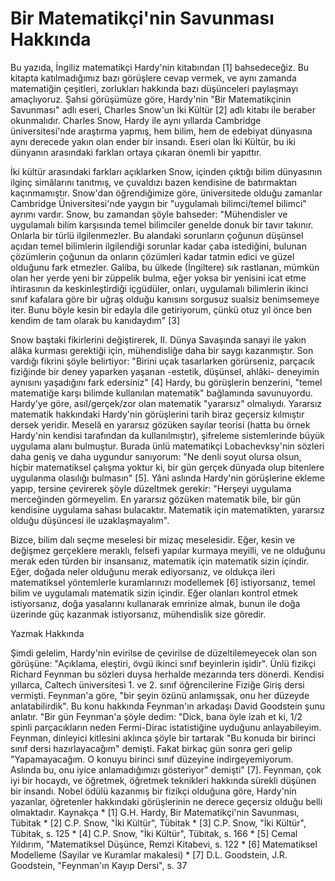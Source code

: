# Bir Matematikçi'nin Savunması Hakkında

Bu yazıda, İngiliz matematikçi Hardy'nin kitabından [1]
bahsedeceğiz. Bu kitapta katılmadığımız bazı görüşlere cevap vermek,
ve aynı zamanda matematiğin çeşitleri, zorlukları hakkında bazı
düşünceleri paylaşmayı amaçlıyoruz.  Şahsi görüşümüze göre, Hardy'nin
"Bir Matematikçinin Savunması" adlı eseri, Charles Snow'un İki Kültür
[2] adlı kitabı ile beraber okunmalıdır. Charles Snow, Hardy ile aynı
yıllarda Cambridge üniversitesi'nde araştırma yapmış, hem bilim, hem
de edebiyat dünyasına aynı derecede yakın olan ender bir
insandı. Eseri olan İki Kültür, bu iki dünyanın arasındaki farkları
ortaya çıkaran önemli bir yapıttır.

İki kültür arasındaki farkları açıklarken Snow, içinden çıktığı bilim
dünyasının ilginç simâlarını tanıtmış, ve çuvaldızı bazen kendisine de
batırmaktan kaçınmamıştır.  Snow'dan öğrendiğimize göre, üniversitede
olduğu zamanlar Cambridge Üniversitesi'nde yaygın bir "uygulamalı
bilimci/temel bilimci" ayrımı vardır. Snow, bu zamandan şöyle
bahseder: "Mühendisler ve uygulamalı bilim karşısında temel bilimciler
genelde donuk bir tavır takınır. Onlarla bir türlü ilgilenmezler. Bu
alandaki sorunların çoğunun düşünsel açıdan temel bilimlerin
ilgilendiği sorunlar kadar çaba istediğini, bulunan çözümlerin çoğunun
da onların çözümleri kadar tatmin edici ve güzel olduğunu fark
etmezler. Galiba, bu ülkede (İngiltere) sık rastlanan, mümkün olan her
yerde yeni bir züppelik bulma, eğer yoksa bir yenisini icat etme
ihtirasının da keskinleştirdiği içgüdüler, onları, uygulamalı
bilimlerin ikinci sınıf kafalara göre bir uğraş olduğu kanısını
sorgusuz sualsiz benimsemeye iter. Bunu böyle kesin bir edayla dile
getiriyorum, çünkü otuz yıl önce ben kendim de tam olarak bu
kanıdaydım" [3]

Snow baştaki fikirlerini değiştirerek, II. Dünya Savaşında sanayi ile
yakın alâka kurması gerektiği için, mühendisliğe daha bir saygı
kazanmıştır. Son vardığı fikrini şöyle belirtiyor: "Birini uçak
tasarlarken görürseniz, parçacık fiziğinde bir deney yaparken yaşanan
-estetik, düşünsel, ahlâki- deneyimin aynısını yaşadığını fark
edersiniz" [4] Hardy, bu görüşlerin benzerini, "temel matematiğe karşı
bilimde kullanılan matematik" bağlamında savunuyordu. Hardy'ye göre,
asıl/gerçek/zor olan matematik "yararsız" olmalıydı.  Yararsız
matematik hakkındaki Hardy'nin görüşlerini tarih biraz geçersiz
kılmıştır dersek yeridir. Meselâ en yararsız gözüken sayılar teorisi
(hatta bu örnek Hardy'nin kendisi tarafından da kullanılmıştır),
şifreleme sistemlerinde büyük uygulama alanı bulmuştur. Burada ünlü
matematikçi Lobachevksy'nin sözleri daha geniş ve daha uygundur
sanıyorum: "Ne denli soyut olursa olsun, hiçbir matematiksel çalışma
yoktur ki, bir gün gerçek dünyada olup bitenlere uygulanma olasılığı
bulmasın" [5].  Yâni aslında Hardy'nin görüşlerine ekleme yapıp,
tersine çevirerek şöyle düzeltmek gerekir: "Herşeyi uygulama
merceğinden görmeyelim. En yararsız gözüken matematik bile, bir gün
kendisine uygulama sahası bulacaktır. Matematik için matematikten,
yararsız olduğu düşüncesi ile uzaklaşmayalım".

Bizce, bilim dalı seçme meselesi bir mizaç meselesidir. Eğer, kesin ve
değişmez gerçeklere meraklı, felsefi yapılar kurmaya meyilli, ve ne
olduğunu merak eden türden bir insansanız, matematik için matematik
sizin içindir.  Eğer, doğada neler olduğunu merak ediyorsanız, ve
oldukça ileri matematiksel yöntemlerle kuramlarınızı modellemek [6]
istiyorsanız, temel bilim ve uygulamalı matematik sizin içindir.  Eğer
olanları kontrol etmek istiyorsanız, doğa yasalarını kullanarak
emrinize almak, bunun ile doğa üzerinde güç kazanmak istiyorsanız,
mühendislik size göredir.

Yazmak Hakkında

Şimdi gelelim, Hardy'nin evirilse de çevirilse de düzeltilemeyecek
olan son görüşüne: "Açıklama, eleştiri, övgü ikinci sınıf beyinlerin
işidir". Ünlü fizikçi Richard Feynman bu sözleri duysa herhalde
mezarında ters dönerdi. Kendisi yıllarca, Caltech üniversitesi 1. ve
2. sınıf öğrencilerine Fiziğe Giriş dersi vermişti. Feynman'a göre,
"bir şeyin özünü anlamışsak, onu her düzeyde anlatabilirdik". Bu konu
hakkında Feynman'ın arkadaşı David Goodstein şunu anlatır.  "Bir gün
Feynman'a şöyle dedim: "Dick, bana öyle izah et ki, 1/2 spinli
parçacıkların neden Fermi-Dirac istatistiğine uyduğunu
anlayabileyim. Feynman, dinleyici kitlesini aklınca şöyle bir tartarak
"Bu konuda bir birinci sınıf dersi hazırlayacağım" demişti. Fakat
birkaç gün sonra geri gelip "Yapamayacağım. O konuyu birinci sınıf
düzeyine indirgeyemiyorum. Aslında bu, onu iyice anlamadığımızı
gösteriyor" demişti" [7].  Feynman, çok iyi bir hocaydı, ve öğretmek,
öğretmek teknikleri hakkında sürekli düşünen bir insandı. Nobel ödülü
kazanmış bir fizikçi olduğuna göre, Hardy'nin yazanlar, öğretenler
hakkındaki görüşlerinin ne derece geçersiz olduğu belli olmaktadır.
Kaynakça * [1] G.H. Hardy, Bir Matematikçi'nin Savunması, Tübitak *
[2] C.P. Snow, "İki Kültür", Tübitak * [3] C.P. Snow, "İki Kültür",
Tübitak, s. 125 * [4] C.P. Snow, "İki Kültür", Tübitak, s. 166 * [5]
Cemal Yıldırım, "Matematiksel Düşünce, Remzi Kitabevi, s. 122 * [6]
Matematiksel Modelleme (Sayilar ve Kuramlar makalesi) * [7]
D.L. Goodstein, J.R. Goodstein, "Feynman'ın Kayıp Dersi", s. 37




